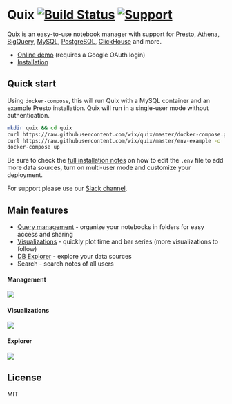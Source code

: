 # Quix [![Build Status](https://travis-ci.com/wix/quix.svg?branch=master)](https://travis-ci.com/wix/quix) [![Support](https://img.shields.io/badge/slack-wix--quix-orange?logo=slack)](https://wix-quix.slack.com)

Quix is an easy-to-use notebook manager with support for [Presto](https://wix.github.io/quix/docs/presto), [Athena](https://wix.github.io/quix/docs/athena), [BigQuery](https://wix.github.io/quix/docs/bigquery), [MySQL](https://wix.github.io/quix/docs/mysql), [PostgreSQL](https://wix.github.io/quix/docs/postgresql), [ClickHouse](https://wix.github.io/quix/docs/clickhouse) and more.

* [Online demo](http://quix.wix.com) (requires a Google OAuth login)
* [Installation](https://wix.github.io/quix/docs/installation)

## Quick start
Using `docker-compose`, this will run Quix with a MySQL container and an example Presto installation. Quix will run in a single-user mode without authentication. 

```bash
mkdir quix && cd quix
curl https://raw.githubusercontent.com/wix/quix/master/docker-compose.prebuilt.yml -o docker-compose.yml
curl https://raw.githubusercontent.com/wix/quix/master/env-example -o .env
docker-compose up
```

Be sure to check the [full installation notes](https://wix.github.io/quix/docs/installation) on how to edit the `.env` file to add more data sources, turn on multi-user mode and customize your deployment.

For support please use our [Slack channel](https://wix-quix.slack.com).

## Main features
- [Query management](#Management) - organize your notebooks in folders for easy access and sharing
- [Visualizations](#Visualizations) - quickly plot time and bar series (more visualizations to follow)
- [DB Explorer](#Explorer) - explore your data sources
- Search - search notes of all users

#### Management
![](documentation/docs/assets/management.gif)

#### Visualizations
![](documentation/docs/assets/chart.gif)

#### Explorer
![](documentation/docs/assets/db.gif)

## License
MIT
